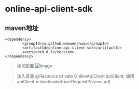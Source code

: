 # online-api-client-sdk
## maven地址
```
<dependency>
        <groupId>io.github.wanwenshuai</groupId>
        <artifactId>online-api-client-sdk</artifactId>
        <version>0.0.1</version>
</dependency>
```
> 添加配置
![image](https://github.com/wanwenshuai/online-api-client-sdk/assets/92237291/def2c6e8-5a09-44ba-9e53-7aa247b6f7db)

> 注入资源
@Resource
private OnlineApiClient apiClient;
> 调用
apiClient.onlineInvoke(userRequestParams,url)

